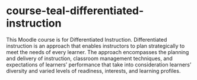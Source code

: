 # course-teal-differentiated-instruction
This Moodle course is for Differentiated Instruction. Differentiated instruction is an approach that enables instructors to plan strategically to meet the needs of every learner. The approach encompasses the planning and delivery of instruction, classroom management techniques, and expectations of learners’ performance that take into consideration learners’ diversity and varied levels of readiness, interests, and learning profiles.
